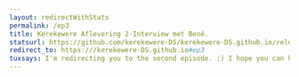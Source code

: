 ```yaml
---
layout: redirectWithStats 
permalink: /ep3
title: Kerekewere Aflevering 2-Interview met Bené. 
statsurl: https://github.com/kerekewere-DS/kerekewere-DS.github.io/releases/download/1.0.7/tiny.tar.gz
redirect_to: https:///kerekewere-DS.github.io#ep3
tuxsays: I'm redirecting you to the second episode. :) I hope you can have a reasonably good day!
---
```

